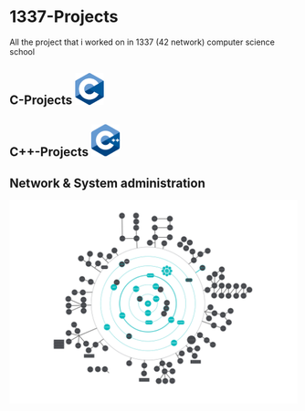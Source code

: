 # 1337-Projects
All the project that i worked on in 1337 (42 network) computer science school

## C-Projects <img src="./img/C-logo.png" width="50" alt="C programing logo">

## C++-Projects <img src="./img/CPP-logo.png" width="50" alt="CPP programing logo">

## Network & System administration 


![CPP programing logo](./img/42Cursus.png)
